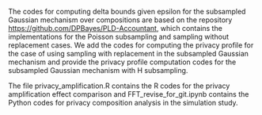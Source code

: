 The codes for computing delta bounds given epsilon for the subsampled Gaussian mechanism over compositions are based on the 
repository https://github.com/DPBayes/PLD-Accountant, which contains the implementations for the Poisson subsampling and sampling without replacement cases.
We add the codes for computing the privacy profile for the case of using sampling with replacement in the subsampled Gaussian mechanism
and provide the privacy profile computation codes for the subsampled Gaussian mechanism with H subsampling.

The file privacy_amplification.R contains the R codes for the privacy amplification effect comparison and FFT_revise_for_git.ipynb contains the Python codes for privacy composition analysis in the simulation study.
